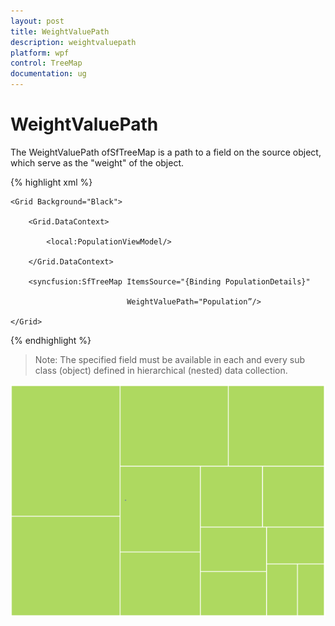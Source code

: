```yaml
---
layout: post
title: WeightValuePath
description: weightvaluepath
platform: wpf
control: TreeMap
documentation: ug
---
```


# WeightValuePath

The WeightValuePath ofSfTreeMap is a path to a field on the source object, which serve as the "weight" of the object. 


{% highlight xml %}



    <Grid Background="Black">

        <Grid.DataContext>

            <local:PopulationViewModel/>

        </Grid.DataContext>

        <syncfusion:SfTreeMap ItemsSource="{Binding PopulationDetails}" 

                              WeightValuePath="Population”/>

    </Grid>

{% endhighlight %}



> Note: The specified field must be available in each and every sub class (object) defined in hierarchical (nested) data collection.

![](WeightValuePath_images/WeightValuePath_img1.png)



